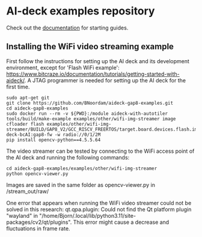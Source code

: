 # AI-deck examples repository

Check out the [documentation](https://www.bitcraze.io/documentation/repository/aideck-gap8-examples/master/)
for starting guides. 

## Installing the WiFi video streaming example
First follow the instructions for setting up the AI deck and its development environment, except for 'Flash WiFi example': https://www.bitcraze.io/documentation/tutorials/getting-started-with-aideck/. A JTAG programmer is needed for setting up the AI deck for the first time.

```
sudo apt-get git
git clone https://github.com/BNoordam/aideck-gap8-examples.git
cd aideck-gap8-examples
sudo docker run --rm -v ${PWD}:/module aideck-with-autotiler tools/build/make-example examples/other/wifi-img-streamer image
cfloader flash examples/other/wifi-img-streamer/BUILD/GAP8_V2/GCC_RISCV_FREERTOS/target.board.devices.flash.img deck-bcAI:gap8-fw -w radio://0/1/2M
pip install opencv-python==4.5.5.64
```

The video streamer can be tested by connecting to the WiFi access point of the AI deck and running the following commands:

```
cd aideck-gap8-examples/examples/other/wifi-img-streamer
python opencv-viewer.py
```

Images are saved in the same folder as opencv-viewer.py in /stream_out/raw/

One error that appears when running the WiFi video streamer could not be solved in this research: qt.qpa.plugin: Could not find the Qt platform plugin "wayland" in "/home/Bjorn/.local/lib/python3.11/site-packages/cv2/qt/plugins". This error might cause a decrease and fluctuations in frame rate.
